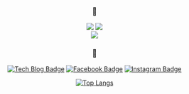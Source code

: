 <div align=center>


###  📖

<img src="https://img.shields.io/badge/JavaScript-F7DF1E?style=for-the-badge&logo=javascript&logoColor=white">
<img src="https://img.shields.io/badge/TypeScript-1572B6?style=for-the-badge&logo=typescript&logoColor=white">
<br/>
<img src="https://img.shields.io/badge/React-61DAFB?style=for-the-badge&logo=react&logoColor=white">
  
###  🔗
[![Tech Blog Badge](http://img.shields.io/badge/-Tech%20blog-black?style-square&logo=github&link=https://velog.io/@psb7391/)](https://velog.io/@psb7391/) 
[![Facebook Badge](https://img.shields.io/badge/-Facebook-1877f2?style-square&logo=facebook&logoColor=white&link=https://www.facebook.com/subin2282)](https://www.facebook.com/subin2282) 
[![Instagram Badge](https://img.shields.io/badge/-Instagram-dd2a7b?style-square&logo=instagram&logoColor=white&link=https://www.instagram.com/sub1n_/)](https://www.instagram.com/sub1n_/) 
  

[![Top Langs](https://github-readme-stats.vercel.app/api/top-langs/?username=Siby1lA&langs_count=10&layout=compact&theme=dark)](https://github.com/jogilsang/jogilsang)
  
</div>
